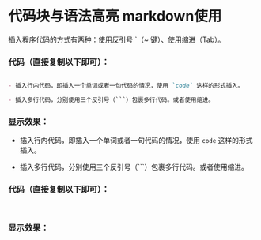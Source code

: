 # 代码块与语法高亮  markdown使用

插入程序代码的方式有两种：使用反引号 `（~ 键）、使用缩进（Tab）。



### 代码（直接复制以下即可）：

```markdown

- 插入行内代码，即插入一个单词或者一句代码的情况，使用 `code` 这样的形式插入。

- 插入多行代码，分别使用三个反引号（```）包裹多行代码。或者使用缩进。

```

### 显示效果：

- 插入行内代码，即插入一个单词或者一句代码的情况，使用 `code` 这样的形式插入。

- 插入多行代码，分别使用三个反引号（```）包裹多行代码。或者使用缩进。




### 代码（直接复制以下即可）：

```markdown



```

### 显示效果：
